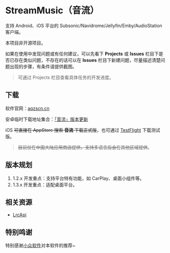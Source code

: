 # StreamMusic（音流）

支持 Android、iOS 平台的 Subsonic/Navidrome/Jellyfin/Emby/AudioStation 客户端。

本项目非开源项目。

如果在使用中发现问题或有任何建议，可以先看下 **Projects** 或 **Issues** 栏目下是否已存在类似问题，不存在的话可以在 **Issues** 栏目下新建问题，尽量描述清楚问题出现的步骤，有条件请提供截图。

> 可通过 Projects 栏目查看具体任务的开发进度。

## 下载

软件官网：[aqzscn.cn](https://aqzscn.cn/)

安卓临时下载地址集合：[「音流」版本更新](https://aqzscn.cn/archives/stream-music-versions)

iOS ~~可直接在 AppStore 搜索 **音流** 下载正式版~~，也可通过 [TestFlight](https://testflight.apple.com/join/svM990B5) 下载测试版。

> ~~目前仅在中国大陆应用商店提供，支持多语言后会在其他区域提供~~。

## 版本规划

1. 1.2.x 开发重点：支持平台特有功能，如 CarPlay、桌面小组件等。
2. 1.3.x 开发重点：适配桌面平台。

## 相关资源

- [LrcApi](https://github.com/HisAtri/LrcApi)

## 特别鸣谢

特别感谢[小众软件](https://www.appinn.com/)对本软件的推荐~
